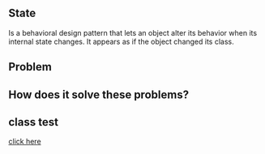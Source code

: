 ## State
Is a behavioral design pattern that lets an object alter its behavior when its internal state changes. 
It appears as if the object changed its class.

## Problem

## How does it solve these problems?

## class test
[click here](../../../../../../../src/test/java/com/andeerlb/gof/singleton/SingletonTest.java)